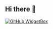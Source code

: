 ## Hi there 👋

[![GitHub WidgetBox](https://github-widgetbox.vercel.app/api/profile?username=aersoares81&data=followers,repositories,stars,commits)](https://github.com/aersoares81/github-widgetbox)

<!--
**aersoares81/aersoares81** is a ✨ _special_ ✨ repository because its `README.md` (this file) appears on your GitHub profile.

Here are some ideas to get you started:

- 🔭 I’m currently working on ...
- 🌱 I’m currently learning ...
- 👯 I’m looking to collaborate on ...
- 🤔 I’m looking for help with ...
- 💬 Ask me about ...
- 📫 How to reach me: ...
- 😄 Pronouns: ...
- ⚡ Fun fact: ...
-->
